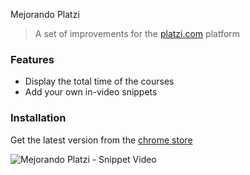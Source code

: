 Mejorando Platzi

> A set of improvements for the [platzi.com](https://platzi.com) platform

### Features

- Display the total time of the courses
- Add your own in-video snippets

### Installation

Get the latest version from the [chrome store](https://chrome.google.com/webstore/detail/mejorando-platzi/fmajabjciiepkmkhbclpekpoidfkgjnd)

![Mejorando Platzi - Snippet Video](https://res.cloudinary.com/drukp4ipu/image/upload/v1553981197/mejorando-platzi/mp-video-2.gif)

